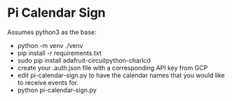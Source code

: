 # Pi Calendar Sign

Assumes python3 as the base:
* python -m venv ./venv
* pip install -r requirements.txt
* sudo pip install adafruit-circuitpython-charlcd
* create your .auth.json file with a corresponding API key from GCP
* edit pi-calendar-sign.py to have the calendar names that you would like to receive events for. 
* python pi-calendar-sign.py
